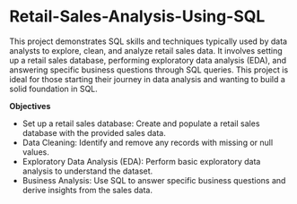 # Retail-Sales-Analysis-Using-SQL
This project demonstrates SQL skills and techniques typically used by data analysts to explore, clean, and analyze retail sales data. It involves setting up a retail sales database, performing exploratory data analysis (EDA), and answering specific business questions through SQL queries. This project is ideal for those starting their journey in data analysis and wanting to build a solid foundation in SQL.

**Objectives**
* Set up a retail sales database: Create and populate a retail sales database with the provided sales data.
* Data Cleaning: Identify and remove any records with missing or null values.
* Exploratory Data Analysis (EDA): Perform basic exploratory data analysis to understand the dataset.
* Business Analysis: Use SQL to answer specific business questions and derive insights from the sales data.
